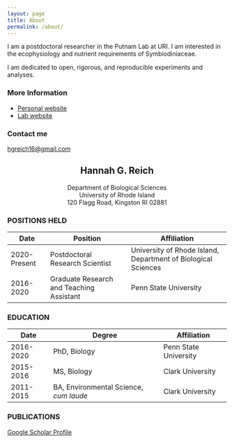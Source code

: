 ```yaml
---
layout: page
title: About
permalink: /about/
---
```


I am a postdoctoral researcher in the Putnam Lab at URI. I am interested in the ecophysiology and nutrient requirements of Symbiodiniaceae.

I am dedicated to open, rigorous, and reproducible experiments and analyses.

### More Information

-  [Personal website](https://hannahgreich.weebly.com/)
-  [Lab website](http://putnamlab.com/)

### Contact me

[hgreich16@gmail.com](mailto:hgreich16@gmail.com)


## <center>Hannah G. Reich</center>
<center>Department of Biological Sciences</center>
<center>University of Rhode Island</center>
<center>120 Flagg Road, Kingston RI 02881</center>

### POSITIONS HELD

| Date | Position | Affiliation |
| --- | --- | --- |
| 2020-Present | Postdoctoral Research Scientist | University of Rhode Island, Department of Biological Sciences |
| 2016-2020 | Graduate Research and Teaching Assistant | Penn State University |


### EDUCATION

| Date | Degree | Affiliation |
| --- | --- | --- |
| 2016-2020 | PhD, Biology | Penn State University |
| 2015-2016 | MS, Biology | Clark University |
| 2011-2015 | BA, Environmental Science, *cum laude* | Clark University |


### PUBLICATIONS
[Google Scholar Profile](https://scholar.google.com/citations?user=AJI2UqAAAAAJ&hl=en)
